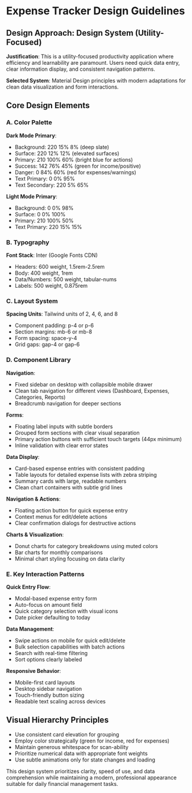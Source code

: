 # Expense Tracker Design Guidelines

## Design Approach: Design System (Utility-Focused)
**Justification**: This is a utility-focused productivity application where efficiency and learnability are paramount. Users need quick data entry, clear information display, and consistent navigation patterns.

**Selected System**: Material Design principles with modern adaptations for clean data visualization and form interactions.

## Core Design Elements

### A. Color Palette
**Dark Mode Primary**:
- Background: 220 15% 8% (deep slate)
- Surface: 220 12% 12% (elevated surfaces)
- Primary: 210 100% 60% (bright blue for actions)
- Success: 142 76% 45% (green for income/positive)
- Danger: 0 84% 60% (red for expenses/warnings)
- Text Primary: 0 0% 95%
- Text Secondary: 220 5% 65%

**Light Mode Primary**:
- Background: 0 0% 98%
- Surface: 0 0% 100%
- Primary: 210 100% 50%
- Text Primary: 220 15% 15%

### B. Typography
**Font Stack**: Inter (Google Fonts CDN)
- Headers: 600 weight, 1.5rem-2.5rem
- Body: 400 weight, 1rem
- Data/Numbers: 500 weight, tabular-nums
- Labels: 500 weight, 0.875rem

### C. Layout System
**Spacing Units**: Tailwind units of 2, 4, 6, and 8
- Component padding: p-4 or p-6
- Section margins: mb-6 or mb-8
- Form spacing: space-y-4
- Grid gaps: gap-4 or gap-6

### D. Component Library

**Navigation**:
- Fixed sidebar on desktop with collapsible mobile drawer
- Clean tab navigation for different views (Dashboard, Expenses, Categories, Reports)
- Breadcrumb navigation for deeper sections

**Forms**:
- Floating label inputs with subtle borders
- Grouped form sections with clear visual separation
- Primary action buttons with sufficient touch targets (44px minimum)
- Inline validation with clear error states

**Data Display**:
- Card-based expense entries with consistent padding
- Table layouts for detailed expense lists with zebra striping
- Summary cards with large, readable numbers
- Clean chart containers with subtle grid lines

**Navigation & Actions**:
- Floating action button for quick expense entry
- Context menus for edit/delete actions
- Clear confirmation dialogs for destructive actions

**Charts & Visualization**:
- Donut charts for category breakdowns using muted colors
- Bar charts for monthly comparisons
- Minimal chart styling focusing on data clarity

### E. Key Interaction Patterns

**Quick Entry Flow**:
- Modal-based expense entry form
- Auto-focus on amount field
- Quick category selection with visual icons
- Date picker defaulting to today

**Data Management**:
- Swipe actions on mobile for quick edit/delete
- Bulk selection capabilities with batch actions
- Search with real-time filtering
- Sort options clearly labeled

**Responsive Behavior**:
- Mobile-first card layouts
- Desktop sidebar navigation
- Touch-friendly button sizing
- Readable text scaling across devices

## Visual Hierarchy Principles
- Use consistent card elevation for grouping
- Employ color strategically (green for income, red for expenses)
- Maintain generous whitespace for scan-ability
- Prioritize numerical data with appropriate font weights
- Use subtle animations only for state changes and loading

This design system prioritizes clarity, speed of use, and data comprehension while maintaining a modern, professional appearance suitable for daily financial management tasks.